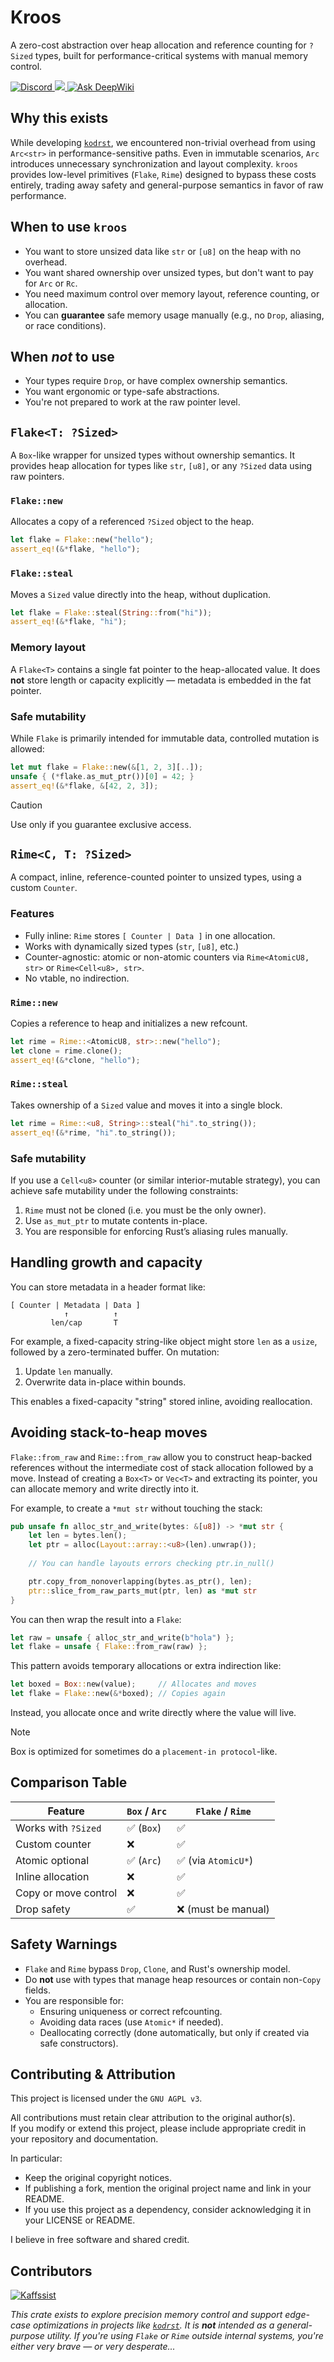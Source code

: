 
# Kroos
A zero-cost abstraction over heap allocation and reference counting for `?Sized` types, built for performance-critical systems with manual memory control.

<p>
  <a href="https://discord.gg/MYZbyRYaxF">
    <img src="https://img.shields.io/badge/Discord-%235865F2.svg?style=flat-square&logo=discord&logoColor=white" alt="Discord">
  </a>
  <a href="https://crates.io/crates/kroos">
    <img src="https://img.shields.io/crates/v/kroos.svg">
  </a>
  <a href="https://deepwiki.com/Pavez7274/kroos">
    <img src="https://deepwiki.com/badge.svg" alt="Ask DeepWiki">
  </a>
</p>

## Why this exists
While developing [`kodrst`](https://github.com/KodekoStudios/kodrst), we encountered non-trivial overhead from using `Arc<str>` in performance-sensitive paths. Even in immutable scenarios, `Arc` introduces unnecessary synchronization and layout complexity. `kroos` provides low-level primitives (`Flake`, `Rime`) designed to bypass these costs entirely, trading away safety and general-purpose semantics in favor of raw performance.

## When to use `kroos`
- You want to store unsized data like `str` or `[u8]` on the heap with no overhead.
- You want shared ownership over unsized types, but don't want to pay for `Arc` or `Rc`.
- You need maximum control over memory layout, reference counting, or allocation.
- You can **guarantee** safe memory usage manually (e.g., no `Drop`, aliasing, or race conditions).

## When *not* to use
- Your types require `Drop`, or have complex ownership semantics.
- You want ergonomic or type-safe abstractions.
- You're not prepared to work at the raw pointer level.


## `Flake<T: ?Sized>`
A `Box`-like wrapper for unsized types without ownership semantics. It provides heap allocation for types like `str`, `[u8]`, or any `?Sized` data using raw pointers.

### `Flake::new`
Allocates a copy of a referenced `?Sized` object to the heap.

```rust
let flake = Flake::new("hello");
assert_eq!(&*flake, "hello");
```

### `Flake::steal`
Moves a `Sized` value directly into the heap, without duplication.

```rust
let flake = Flake::steal(String::from("hi"));
assert_eq!(&*flake, "hi");
```

### Memory layout
A `Flake<T>` contains a single fat pointer to the heap-allocated value. It does **not** store length or capacity explicitly — metadata is embedded in the fat pointer.

### Safe mutability
While `Flake` is primarily intended for immutable data, controlled mutation is allowed:

```rust
let mut flake = Flake::new(&[1, 2, 3][..]);
unsafe { (*flake.as_mut_ptr())[0] = 42; }
assert_eq!(&*flake, &[42, 2, 3]);
```

> [!CAUTION]
> Use only if you guarantee exclusive access.


## `Rime<C, T: ?Sized>`

A compact, inline, reference-counted pointer to unsized types, using a custom `Counter`.

### Features
* Fully inline: `Rime` stores `[ Counter | Data ]` in one allocation.
* Works with dynamically sized types (`str`, `[u8]`, etc.)
* Counter-agnostic: atomic or non-atomic counters via `Rime<AtomicU8, str>` or `Rime<Cell<u8>, str>`.
* No vtable, no indirection.

### `Rime::new`
Copies a reference to heap and initializes a new refcount.

```rust
let rime = Rime::<AtomicU8, str>::new("hello");
let clone = rime.clone();
assert_eq!(&*clone, "hello");
```

### `Rime::steal`
Takes ownership of a `Sized` value and moves it into a single block.

```rust
let rime = Rime::<u8, String>::steal("hi".to_string());
assert_eq!(&*rime, "hi".to_string());
```

### Safe mutability
If you use a `Cell<u8>` counter (or similar interior-mutable strategy), you can achieve safe mutability under the following constraints:

1. `Rime` must not be cloned (i.e. you must be the only owner).
2. Use `as_mut_ptr` to mutate contents in-place.
3. You are responsible for enforcing Rust’s aliasing rules manually.


## Handling growth and capacity
You can store metadata in a header format like:
```text
[ Counter | Metadata | Data ]
            ↑          ↑
         len/cap       T
```

For example, a fixed-capacity string-like object might store `len` as a `usize`, followed by a zero-terminated buffer. On mutation:

1. Update `len` manually.
2. Overwrite data in-place within bounds.

This enables a fixed-capacity "string" stored inline, avoiding reallocation.


## Avoiding stack-to-heap moves
`Flake::from_raw` and `Rime::from_raw` allow you to construct heap-backed references without the intermediate cost of stack allocation followed by a move. Instead of creating a `Box<T>` or `Vec<T>` and extracting its pointer, you can allocate memory and write directly into it.

For example, to create a `*mut str` without touching the stack:

```rust
pub unsafe fn alloc_str_and_write(bytes: &[u8]) -> *mut str {
    let len = bytes.len();
    let ptr = alloc(Layout::array::<u8>(len).unwrap());
    
    // You can handle layouts errors checking ptr.in_null()

    ptr.copy_from_nonoverlapping(bytes.as_ptr(), len);
    ptr::slice_from_raw_parts_mut(ptr, len) as *mut str
}
```

You can then wrap the result into a `Flake`:

```rust
let raw = unsafe { alloc_str_and_write(b"hola") };
let flake = unsafe { Flake::from_raw(raw) };
```

This pattern avoids temporary allocations or extra indirection like:

```rust
let boxed = Box::new(value);     // Allocates and moves
let flake = Flake::new(&*boxed); // Copies again
```

Instead, you allocate once and write directly where the value will live.

> [!NOTE]
> Box is optimized for sometimes do a `placement-in protocol`-like.


## Comparison Table
| Feature              | `Box` / `Arc` | `Flake` / `Rime`   |
| -------------------- | ------------- | ------------------ |
| Works with `?Sized`  | ✅ (`Box`)     | ✅                  |
| Custom counter       | ❌             | ✅                  |
| Atomic optional      | ✅ (`Arc`)     | ✅ (via `AtomicU*`) |
| Inline allocation    | ❌             | ✅                  |
| Copy or move control | ❌             | ✅                  |
| Drop safety          | ✅             | ❌ (must be manual) |


## Safety Warnings
- `Flake` and `Rime` bypass `Drop`, `Clone`, and Rust's ownership model.
- Do **not** use with types that manage heap resources or contain non-`Copy` fields.
- You are responsible for:
  - Ensuring uniqueness or correct refcounting.
  - Avoiding data races (use `Atomic*` if needed).
  - Deallocating correctly (done automatically, but only if created via safe constructors).


## Contributing & Attribution
This project is licensed under the `GNU AGPL v3`.

All contributions must retain clear attribution to the original author(s).  
If you modify or extend this project, please include appropriate credit in your repository and documentation.

In particular:
- Keep the original copyright notices.
- If publishing a fork, mention the original project name and link in your README.
- If you use this project as a dependency, consider acknowledging it in your LICENSE or README.

I believe in free software and shared credit.

## Contributors
[![Kaffssist](https://github.com/Pavez7274.png?size=80)](https://github.com/Pavez7274)


*This crate exists to explore *precision memory control* and support edge-case optimizations in projects like [`kodrst`](https://github.com/KodekoStudios/kodrst). It is **not** intended as a general-purpose utility. If you're using `Flake` or `Rime` outside internal systems, you're either very brave — or very desperate...*
